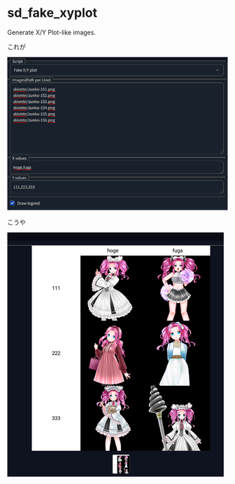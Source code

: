 # sd_fake_xyplot
Generate X/Y Plot-like images.

これが

![input](doc/input.png)

こうや

![output](doc/output.png)
